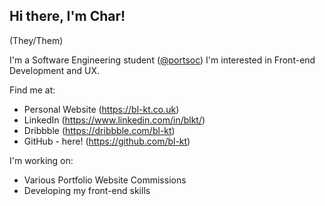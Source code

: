 ## Hi there, I'm Char!

(They/Them)

I'm a Software Engineering student ([@portsoc](httpsL//github.com/portsoc))
I'm interested in Front-end Development and UX.

Find me at:

- Personal Website (https://bl-kt.co.uk)
- LinkedIn (https://www.linkedin.com/in/blkt/)
- Dribbble (https://dribbble.com/bl-kt)
- GitHub - here! (https://github.com/bl-kt)

I'm working on:
- Various Portfolio Website Commissions
- Developing my front-end skills

